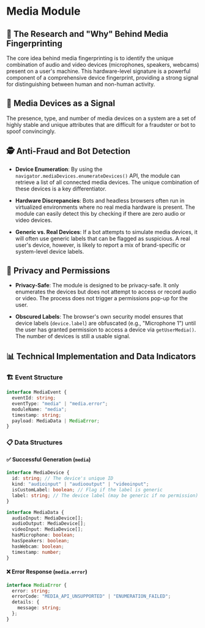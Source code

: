# Media Module

## 🔬 The Research and "Why" Behind Media Fingerprinting

The core idea behind media fingerprinting is to identify the unique combination of audio and video devices (microphones, speakers, webcams) present on a user's machine. This hardware-level signature is a powerful component of a comprehensive device fingerprint, providing a strong signal for distinguishing between human and non-human activity.

## 🎤 Media Devices as a Signal

The presence, type, and number of media devices on a system are a set of highly stable and unique attributes that are difficult for a fraudster or bot to spoof convincingly.

## 🕵️ Anti-Fraud and Bot Detection

- **Device Enumeration**: By using the `navigator.mediaDevices.enumerateDevices()` API, the module can retrieve a list of all connected media devices. The unique combination of these devices is a key differentiator.

- **Hardware Discrepancies**: Bots and headless browsers often run in virtualized environments where no real media hardware is present. The module can easily detect this by checking if there are zero audio or video devices.

- **Generic vs. Real Devices**: If a bot attempts to simulate media devices, it will often use generic labels that can be flagged as suspicious. A real user's device, however, is likely to report a mix of brand-specific or system-level device labels.

## 🔐 Privacy and Permissions

- **Privacy-Safe**: The module is designed to be privacy-safe. It only enumerates the devices but does not attempt to access or record audio or video. The process does not trigger a permissions pop-up for the user.

- **Obscured Labels**: The browser's own security model ensures that device labels (`device.label`) are obfuscated (e.g., "Microphone 1") until the user has granted permission to access a device via `getUserMedia()`. The number of devices is still a usable signal.

## 📊 Technical Implementation and Data Indicators

### 🏗️ Event Structure

```typescript
interface MediaEvent {
  eventId: string;
  eventType: "media" | "media.error";
  moduleName: "media";
  timestamp: string;
  payload: MediaData | MediaError;
}
```

### 📋 Data Structures

#### ✅ Successful Generation (`media`)

```typescript
interface MediaDevice {
  id: string; // The device's unique ID
  kind: "audioinput" | "audiooutput" | "videoinput";
  isCustomLabel: boolean; // Flag if the label is generic
  label: string; // The device label (may be generic if no permission)
}

interface MediaData {
  audioInput: MediaDevice[];
  audioOutput: MediaDevice[];
  videoInput: MediaDevice[];
  hasMicrophone: boolean;
  hasSpeakers: boolean;
  hasWebcam: boolean;
  timestamp: number;
}
```

#### ❌ Error Response (`media.error`)

```typescript
interface MediaError {
  error: string;
  errorCode: "MEDIA_API_UNSUPPORTED" | "ENUMERATION_FAILED";
  details: {
    message: string;
  };
}
```
